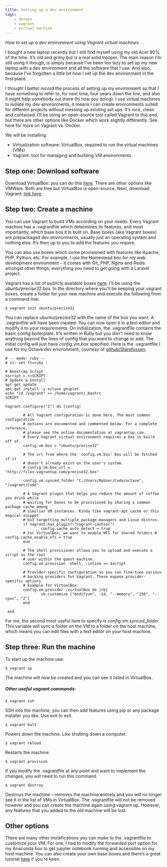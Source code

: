 ```yaml
---
title: Setting up a dev environment
tags:
    - devops
    - vagrant
    - virtual machine
---
```


*How to set up a dev environment using Vagrant virtual machines.*

I bought a new laptop recently but I still find myself using my old Acer 90% of the time. It’s old and grimy but is a real solid trooper. The main reason I’m still using it though, is simply because I’ve been too lazy to set up my new laptop with a dev environment and all the software that I use. And also, because I’ve forgotten a little bit how I set up the dev environment in the first place.

I thought I better record the process of setting up my environment so that I have something to refer to, for next time, four years down the line, and also it might help somebody out there (hi how you doing). I use virtual machines to isolate my dev environments, it means I can create environments suited for different projects without messing up existing set ups. It’s nice, clean and contained. I’ll be using an open-source tool called Vagrant to this end, but there are other options like Docker which work slightly differently. See here for more on Vagrant vs. Docker.

We will be installing:

* Virtualization software: VirtualBox, required to run the virtual machines (VMs)
* Vagrant: tool for managing and building VM environments

## Step one: Download software

Download VirtualBox: you can do this [here](https://www.virtualbox.org/wiki/Downloads). There are other options like VMWare. Both are free but VirtualBox is open-source. Next, download Vagrant: [link here](https://www.vagrantup.com/downloads.html).

## Step two: Create a machine

You can use Vagrant to build VMs according on your needs. Every Vagrant machine has a .vagrantfile which determines its features, and most importantly, which base box it is built on. Base boxes (aka Vagrant boxes) are prepackaged dev environments, usually just an operating system and nothing else. It’s then up to you to add the features you require.

You can also use boxes which come provisioned with features like Apache, PHP, Python, etc. For example, I use the Homestead box for my web development environment – it comes with Git, PHP, Nginx and Redis amongst other things, everything you need to get going with a Laravel project.

Vagrant has a list of publicly available boxes [here](https://app.vagrantup.com/boxes/search). I’ll be using the *ubuntu/precise32* box. In the directory where you’ll be keeping your vagrant boxes, create a folder for your new machine and execute the following from a command line:

```$ vagrant init ubuntu/precise32```

You can replace ubuntu/precise32 with the name of the box you want. A .vagrantfile will have been created. You can now open it in a text editor and modify it to your requirements. On initialization, the .vagrantfile contains the basic config boilerplate. It's written in Ruby but you don't need to know anything beyond the lines of config that you want to change or add. The initial config will just have  *config.vm.box* specified. Here is the .vagrantfile I use for my Octave dev environment, courtesy of [github/Starefossen](https://gist.github.com/Starefossen/9353638):

```
# -- mode: ruby --
# vi: set ft=ruby :

# Boostrap Script
$script = <<SCRIPT
# Update & Install
apt-get update
apt-get install -y octave gnuplot
echo "cd /vagrant" >> /home/vagrant/.bashrc
SCRIPT

Vagrant.configure("2") do |config|

        # All Vagrant configuration is done here. The most common configuration
        # options are documented and commented below. For a complete reference,
        # please see the online documentation at vagrantup.com.
        # Every Vagrant virtual environment requires a box to build off of.
        config.vm.box = "ubuntu/precise32"

        # The url from where the 'config.vm.box' box will be fetched if it
        # doesn't already exist on the user's system.
        # config.vm.box_url = "http://files.vagrantup.com/precise32.box"

        config.vm.synced_folder "C:/Users/MyUser/Code/octave", "/vagrant/Code"

        # A Vagrant plugin that helps you reduce the amount of coffee you drink while
        # waiting for boxes to be provisioned by sharing a common package cache among
        # similiar VM instances. Kinda like vagrant-apt_cache or this magical snippet
        # but targetting multiple package managers and Linux distros.
        if Vagrant.has_plugin?("vagrant-cachier")
                config.cache.auto_detect = true
        # For VirtualBox, we want to enable NFS for shared folders # config.cache.enable_nfs = true
        end

        # The shell provisioner allows you to upload and execute a script as the root
        # user within the guest machine.
        config.vm.provision :shell, :inline => $script

        # Provider-specific configuration so you can fine-tune various
        # backing providers for Vagrant. These expose provider-specific options.
        # Example for VirtualBox:
        config.vm.provider :virtualbox do |vb|
                vb.customize ["modifyvm", :id, "--memory", "256", "--cpus", "2"]
        end

 end
 ```

For me, the second most useful item to specify is *config.vm.synced_folder*. This variable will sync a folder on the VM to a folder on the host machine, which means you can edit files with a text editor on your host machine.

## Step three: Run the machine

To start up the machine use:

```$ vagrant up```

The machine will now be created and you can see it listed in VirtualBox.

##### Other useful vagrant commands:

```$ vagrant ssh```

SSH into the machine, you can then add features using pip or any package installer you like. Use exit to exit.

```$ vagrant halt```

Powers down the machine. Like shutting down a computer.

```$ vagrant reload```

Restarts the machine.

```$ vagrant provision```

If you modify the .vagrantfile at any point and want to implement the changes, you will need to run this command.

```$ vagrant destroy```

Destroys the machine – removes the machine entirely and you will no longer see it in the list of VMs in VirtualBox. The .vagrantfile will not be removed however and you can create the machine again using vagrant up. However, any features that you added to the old machine will be lost.

## Other options

There are many other modifications you can make to the .vagrantfile to customize your VM. For one, I had to modify the forwarded port option for my Anaconda box to get jupyter notebook running and accessible on my host machine. You can also create your own base boxes and there’s a great tutorial [here](https://scotch.io/tutorials/how-to-create-a-vagrant-base-box-from-an-existing-one) if you’re keen.
